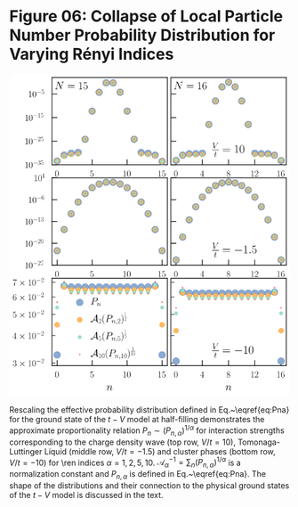# Figure 06: Collapse of Local Particle Number Probability Distribution for Varying Rényi Indices

<img src="https://github.com/DelMaestroGroup/AccessibleEntanglementFermions/blob/master/Figure06/alphaCollapse.svg">

Rescaling the effective probability distribution defined in Eq.~\eqref{eq:Pna} for the ground state of the $t-V$ model at half-filling demonstrates the approximate proportionality relation $P_n \sim (P_{n,\alpha})^{1/\alpha}$ for interaction strengths corresponding to the charge density wave (top row, $V/t=10$), Tomonaga-Luttinger Liquid (middle row, $V/t=-1.5$) and cluster phases (bottom row, $V/t=-10$) for \ren indices $\alpha=1,2,5,10$. $\mathcal{A}_\alpha^{-1} = \sum_n (P_{n,\alpha})^{1/\alpha}$ is a normalization constant and $P_{n,\alpha}$ is defined in Eq.~\eqref{eq:Pna}. The shape of the distributions and their connection to the physical ground states of the $t-V$ model is discussed in the text.
